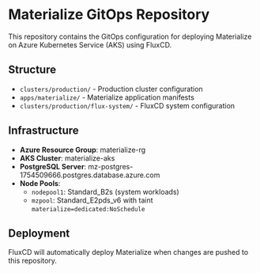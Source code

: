 # Materialize GitOps Repository

This repository contains the GitOps configuration for deploying Materialize on Azure Kubernetes Service (AKS) using FluxCD.

## Structure

- `clusters/production/` - Production cluster configuration
- `apps/materialize/` - Materialize application manifests
- `clusters/production/flux-system/` - FluxCD system configuration

## Infrastructure

- **Azure Resource Group**: materialize-rg
- **AKS Cluster**: materialize-aks
- **PostgreSQL Server**: mz-postgres-1754509666.postgres.database.azure.com
- **Node Pools**: 
  - `nodepool1`: Standard_B2s (system workloads)
  - `mzpool`: Standard_E2pds_v6 with taint `materialize=dedicated:NoSchedule`

## Deployment

FluxCD will automatically deploy Materialize when changes are pushed to this repository.